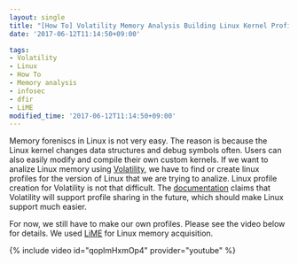 ```yaml
---
layout: single
title: "[How To] Volatility Memory Analysis Building Linux Kernel Profiles"
date: '2017-06-12T11:14:50+09:00'

tags:
- Volatility
- Linux
- How To
- Memory analysis
- infosec
- dfir
- LiME
modified_time: '2017-06-12T11:14:50+09:00'
---
```


Memory foreniscs in Linux is not very easy. The reason is because the Linux kernel changes data structures and debug symbols often. Users can also easily modify and compile their own custom kernels. If we want to analize Linux memory using [Volatility](http://www.volatilityfoundation.org/), we have to find or create linux profiles for the version of Linux that we are trying to analize. Linux profile creation for Volatility is not that difficult. The [documentation](https://github.com/volatilityfoundation/volatility/wiki/Linux#getting-symbols) claims that Volatility will support profile sharing in the future, which should make Linux support much easier.

For now, we still have to make our own profiles. Please see the video below for details. We used [LiME](https://github.com/504ensicslabs/lime) for Linux memory acquisition.

{% include video id="qoplmHxmOp4" provider="youtube" %}
